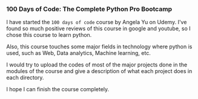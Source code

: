 ### 100 Days of Code: The Complete Python Pro Bootcamp

I have started the `100 days of code` course by Angela Yu on Udemy.
I've found so much positive reviews of this course in google and youtube, so I chose this course to learn python.

Also, this course touches some major fields in technology where python is used, such as Web, Data analytics, Machine learning, etc.

I would try to upload the codes of most of the major projects done in the modules of the course and give a description of what each project does in each directory.

I hope I can finish the course completely.   
 
